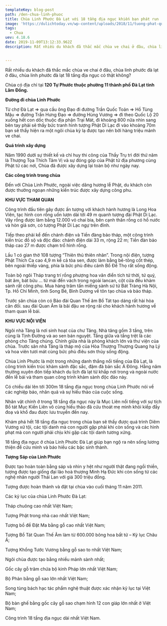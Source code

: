 ```yaml
---
templateKey: blog-post
path: /den-chua-linh-phuoc
title: Chùa Linh Phước Đà Lạt với 18 tầng địa ngục khiến bạn phát run
image: 'https://dulichtoday.vn/wp-content/uploads/2018/11/tuong-phat-quan-the-am-bo-tat-chua-linh-phuoc.jpg' 
tags:
  - Chua
uev: 4.18.6
date: 2019-11-09T13:12:33.962Z
description: Rất nhiều du khách đã thắc mắc chùa ve chai ở đâu, chùa linh phước đà lạt ở đâu, chùa linh phước đà lạt 18 tầng địa ngục có thật không?

 
---
```


Rất nhiều du khách đã thắc mắc chùa ve chai ở đâu, chùa linh phước đà lạt ở đâu, chùa linh phước đà lạt 18 tầng địa ngục có thật không?

Chùa có địa chỉ tại **120 Tự Phước thuộc phường 11 thành phố Đà Lạt tỉnh Lâm Đồng.**


**Đường đi chùa Linh Phước**

Từ chợ Đà Lạt => qua cầu ông Đạo đi đường Trần Quốc Toản => Hồ Tùng Mậu => đường Trần Hưng Đạo => đường Hùng Vương => đi theo Quốc Lộ 20 xuống hết con dốc thuộc địa phận Trại Mát, đi khoảng 800 nữa nhìn sang bên tay phải sẽ thấy bức tranh hình tượng Phật Di Lạc đi vào khoảng 70m bạn sẽ thấy hiện ra một ngôi chùa kỳ lạ được tạo nên bởi hàng triệu mảnh ve chai.

**Quá trình xây dựng**

Năm 1990 dưới sự thiết kế và chỉ huy thi công của Thầy Trụ trì đời thứ năm là Thượng Tọa Thích Tâm Vị và sự đóng góp của Phật tử địa phương cùng Phật tử các nơi, Chùa đã được xây dựng lại toàn bộ như ngày nay.


**Các công trình trong chùa**

Đến với Chùa Linh Phước, ngoài việc dâng hương lễ Phật, du khách còn được thưởng ngoạn những kiến trúc được xây dựng công phu.

**KHU VỰC THAM QUAN**

Công trình đầu tiên gây được ấn tượng với khách hành hương là Long Hoa Viên, tạc hình con rồng uốn lượn dài tới 49 m quanh tượng đài Phật Di Lạc. Vây rồng được làm bằng 12.000 vỏ chai bia, bên cạnh thân rồng có hồ nước và hòn giả sơn, có tượng Phật Di Lạc ngự trên đỉnh.


Tiếp theo phải kể đến chánh điện và Tiền đàng bảo tháp, một công trình kiến trúc đồ sộ và độc đáo: chánh điện dài 33 m, rộng 22 m; Tiền đàn bảo tháp cao 27 m được chạm trổ hình rồng.


Lầu 1 có gian thờ 108 tượng “Thiên thủ thiên nhãn”. Trong nội điện, tượng Phật Thích Ca cao 4,9 m kể cả tòa sen, được làm bằng bê-tông cốt thép, bên ngoài thiếp vàng, phía là bức phù điêu cảnh Bồ Đề Thọ rất sống động.

Toàn bộ ngôi Tháp trang trí rồng phượng hoa văn điển tích tứ thời, tứ quý, bát âm, bát bửu … từ mái đến vách trong ngoài lancan, cột cửa đều khảm sành rất công phu. Mua hàng trăm tấn miểng sành sứ từ Bát Tràng Hà Nội, Tp. Hồ Chí Minh, tỉnh Song Bé, Bình Dương về tôn tạo chùa và bảo tháp.

Trước sân chùa còn có Bảo đài Quan Thế âm Bồ Tát tạo dáng rất hài hòa cân đối. sau đài Quan Âm là bãi đậu xe rộng rải cho khách hành hương về tham quan lễ bái.

**KHU VỰC NỘI VIỆN**

Ngôi nhà Tăng là nơi sinh hoạt của chư Tăng. Nhà tăng gồm 3 tầng, trên cùng là Tịnh Đường và ao sen bán nguyệt. Tầng giữa và tầng trệt là các phòng cho Tăng chúng. Chính giữa nhà là phòng khách lớn và thư viện của chùa. Trước sân nhà Tăng là tháp mộ của Hòa Thượng Thượng Quang hạ Lý và hoa viên tươi mát cùng bức phù điêu sơn thủy sống động.

Chùa Linh Phước là một trong những danh thắng nổi tiếng của Đà Lạt, là công trình kiến trúc khảm sành đặc sắc, đậm đà bản sắc Á Đông. Hằng năm thường xuyên đón tiếp khách du lịch đà lạt từ khắp nơi trong và ngoài nước đến lễ bái và tham quan công trình khảm sành độc đáo này.

Có chiều dài lên tới 300m 18 tầng địa ngục trong chùa Linh Phước nói về các nghiệp báo, nhân quả và sự hiếu thảo của cuộc sống.

Nhân vật chính ở trong 18 tầng địa ngục này là Mục Liên nổi tiếng với sự tích Bồ tát Mục Kiền Liên vô cùng hiếu thảo đã cứu thoát mẹ mình khỏi kiếp đầy đoạ và khổ đau được lưu truyền đến nay.

Khám phá hết 18 tầng địa ngục trong chùa bạn sẽ thấy được quá trình Diêm Vương xử tội, các tội danh mà con người gặp phải khi còn sống và các hình phạt mà con người phải chịu khi gặp các tội danh tương xứng.

18 tầng địa ngục ở chùa Linh Phước Đà Lạt giúp bạn ngộ ra nên sống lương thiện để cứu mình và báo hiếu các bậc sinh thành.


**Tượng Sáp cùa Linh Phước**

Được tạo hoàn toàn bằng sáp và nhìn y hệt như người thật đang ngồi thiền, tượng được tạo giống đại lão hoà thượng Minh Hạ Đức khi còn sống từ các nghệ nhân người Thái Lan với giá 300 triệu đồng.

Tượng được hoàn thành và đặt tại chùa vào cuối tháng 11 năm 2011.

Các kỷ lục của chùa Linh Phước Đà Lạt:

Tháp chuông cao nhất Việt Nam;

Tượng Phật trong nhà cao nhất Việt Nam;

Tượng bồ đề Đặt Ma bằng gỗ cao nhất Việt Nam;

Tượng Bồ Tát Quan Thế Âm làm từ 600.000 bông hoa bất tử – Kỷ lục Châu Á;

Tượng Khổng Tước Vương bằng gỗ sao to nhất Việt Nam;

Ngôi chùa được tạo bằng nhiều mảnh sành nhất;

Gốc cây gỗ trâm chứa bộ kinh Pháp lớn nhất Việt Nam;

Bộ Phản bằng gỗ sao lớn nhất Việt Nam;

Song tùng bách hạc tác phẩm nghệ thuật được xác nhận kỷ lục tại Việt Nam;

Bộ bàn ghế bằng gốc cây gỗ sao chạm hình 12 con giáp lớn nhất ở Việt Nam;

Công trình 18 tầng địa ngục dài nhất Việt Nam.